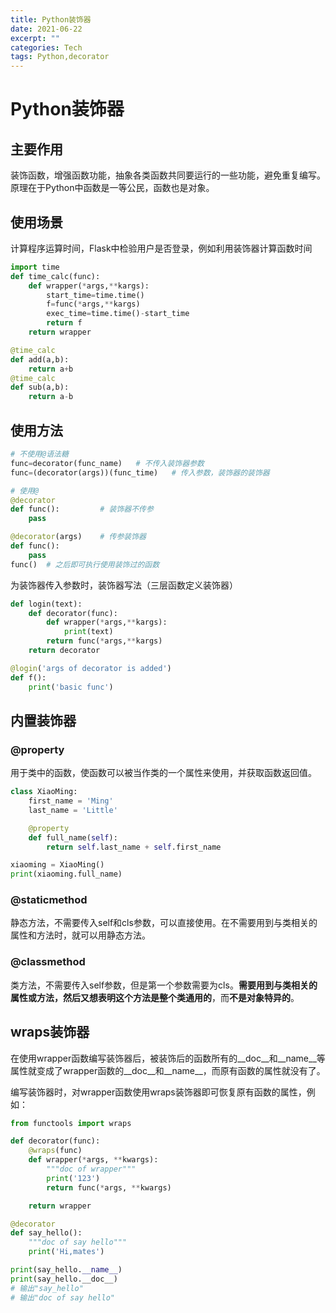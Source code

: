 ```yaml
---
title: Python装饰器
date: 2021-06-22
excerpt: ""
categories: Tech
tags: Python,decorator
---
```


# Python装饰器

## 主要作用

装饰函数，增强函数功能，抽象各类函数共同要运行的一些功能，避免重复编写。原理在于Python中函数是一等公民，函数也是对象。

## 使用场景

计算程序运算时间，Flask中检验用户是否登录，例如利用装饰器计算函数时间

```python
import time
def time_calc(func):
	def wrapper(*args,**kargs):
        start_time=time.time()
        f=func(*args,**kargs)
        exec_time=time.time()-start_time
       	return f
    return wrapper

@time_calc
def add(a,b):
    return a+b
@time_calc
def sub(a,b):
    return a-b
```

## 使用方法

```python
# 不使用@语法糖
func=decorator(func_name)	# 不传入装饰器参数
func=(decorator(args))(func_time)	# 传入参数，装饰器的装饰器

# 使用@
@decorator
def func():			# 装饰器不传参
    pass

@decorator(args)	# 传参装饰器
def func():
	pass
func()	# 之后即可执行使用装饰过的函数
```

为装饰器传入参数时，装饰器写法（三层函数定义装饰器）

```python
def login(text):
	def decorator(func):
		def wrapper(*args,**kargs):
			print(text)
		return func(*args,**kargs)
	return decorator

@login('args of decorator is added')
def f():
    print('basic func')
```

## 内置装饰器

### @property

用于类中的函数，使函数可以被当作类的一个属性来使用，并获取函数返回值。

```python
class XiaoMing:
    first_name = 'Ming'
    last_name = 'Little'

    @property
    def full_name(self):
        return self.last_name + self.first_name

xiaoming = XiaoMing()
print(xiaoming.full_name)
```



### @staticmethod

静态方法，不需要传入self和cls参数，可以直接使用。在不需要用到与类相关的属性和方法时，就可以用静态方法。

### @classmethod

类方法，不需要传入self参数，但是第一个参数需要为cls。**需要用到与类相关的属性或方法，然后又想表明这个方法是整个类通用的**，而**不是对象特异的**。

## wraps装饰器

在使用wrapper函数编写装饰器后，被装饰后的函数所有的\_\_doc\_\_和\_\_name\_\_等属性就变成了wrapper函数的\_\_doc\_\_和\_\_name\_\_，而原有函数的属性就没有了。

编写装饰器时，对wrapper函数使用wraps装饰器即可恢复原有函数的属性，例如：

```python
from functools import wraps

def decorator(func):
    @wraps(func)
    def wrapper(*args, **kwargs):
        """doc of wrapper"""
        print('123')
        return func(*args, **kwargs)

    return wrapper

@decorator
def say_hello():
    """doc of say hello"""
    print('Hi,mates')

print(say_hello.__name__)
print(say_hello.__doc__)
# 输出"say_hello"
# 输出"doc of say hello"
```

